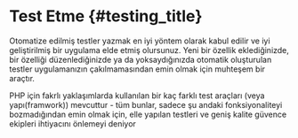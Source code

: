# Test Etme {#testing_title}

Otomatize edilmiş testler yazmak en iyi yöntem olarak kabul edilir ve iyi geliştirilmiş bir 
uygulama elde etmiş olursunuz. Yeni bir özellik eklediğinizde, bir özelliği düzenlediğinizde 
ya da yoksaydığınızda otomatik oluşturulan testler uygulamanızın çakılmamasından emin
olmak için muhteşem bir araçtır. 

PHP için fakrlı yaklaşımlarda kullanılan bir kaç farklı test araçları (veya yapı(framwork)) 
mevcuttur - tüm bunlar, sadece şu andaki fonksiyonaliteyi bozmadığından emin olmak için, elle 
yapılan testleri ve geniş kalite güvence ekipleri ihtiyacını önlemeyi deniyor